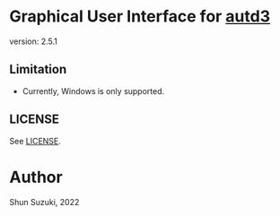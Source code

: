 # Graphical User Interface for [autd3](https://github.com/shinolab/autd3)

version: 2.5.1

## Limitation

* Currently, Windows is only supported.

## LICENSE

See [LICENSE](./LICENSE).

# Author

Shun Suzuki, 2022

